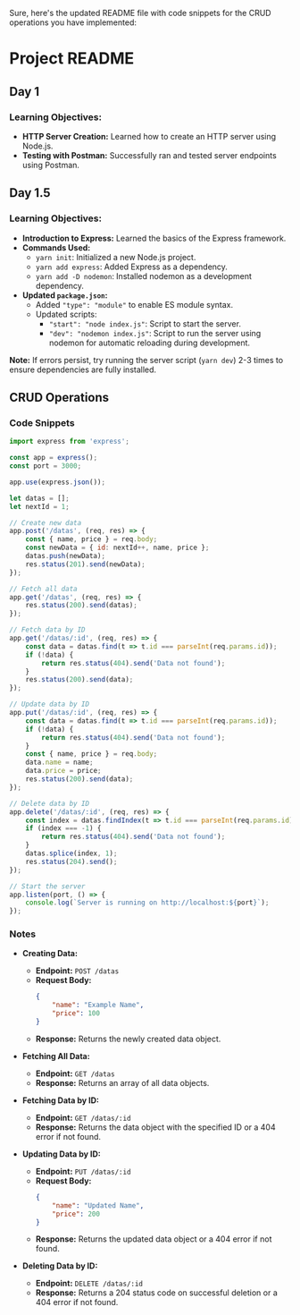 Sure, here's the updated README file with code snippets for the CRUD operations you have implemented:

# Project README

## Day 1

### Learning Objectives:
- **HTTP Server Creation:** Learned how to create an HTTP server using Node.js.
- **Testing with Postman:** Successfully ran and tested server endpoints using Postman.

## Day 1.5

### Learning Objectives:
- **Introduction to Express:** Learned the basics of the Express framework.
- **Commands Used:**
  - `yarn init`: Initialized a new Node.js project.
  - `yarn add express`: Added Express as a dependency.
  - `yarn add -D nodemon`: Installed nodemon as a development dependency.
- **Updated `package.json`:**
  - Added `"type": "module"` to enable ES module syntax.
  - Updated scripts:
    - `"start": "node index.js"`: Script to start the server.
    - `"dev": "nodemon index.js"`: Script to run the server using nodemon for automatic reloading during development.

**Note:** If errors persist, try running the server script (`yarn dev`) 2-3 times to ensure dependencies are fully installed.

## CRUD Operations

### Code Snippets

```javascript
import express from 'express';

const app = express();
const port = 3000;

app.use(express.json());

let datas = [];
let nextId = 1;

// Create new data
app.post('/datas', (req, res) => {
    const { name, price } = req.body;
    const newData = { id: nextId++, name, price };
    datas.push(newData);
    res.status(201).send(newData);
});

// Fetch all data
app.get('/datas', (req, res) => {
    res.status(200).send(datas);
});

// Fetch data by ID
app.get('/datas/:id', (req, res) => {
    const data = datas.find(t => t.id === parseInt(req.params.id));
    if (!data) {
        return res.status(404).send('Data not found');
    }
    res.status(200).send(data);
});

// Update data by ID
app.put('/datas/:id', (req, res) => {
    const data = datas.find(t => t.id === parseInt(req.params.id));
    if (!data) {
        return res.status(404).send('Data not found');
    }
    const { name, price } = req.body;
    data.name = name;
    data.price = price;
    res.status(200).send(data);
});

// Delete data by ID
app.delete('/datas/:id', (req, res) => {
    const index = datas.findIndex(t => t.id === parseInt(req.params.id));
    if (index === -1) {
        return res.status(404).send('Data not found');
    }
    datas.splice(index, 1);
    res.status(204).send();
});

// Start the server
app.listen(port, () => {
    console.log(`Server is running on http://localhost:${port}`);
});
```

### Notes

- **Creating Data:**
  - **Endpoint:** `POST /datas`
  - **Request Body:**
    ```json
    {
        "name": "Example Name",
        "price": 100
    }
    ```
  - **Response:** Returns the newly created data object.

- **Fetching All Data:**
  - **Endpoint:** `GET /datas`
  - **Response:** Returns an array of all data objects.

- **Fetching Data by ID:**
  - **Endpoint:** `GET /datas/:id`
  - **Response:** Returns the data object with the specified ID or a 404 error if not found.

- **Updating Data by ID:**
  - **Endpoint:** `PUT /datas/:id`
  - **Request Body:**
    ```json
    {
        "name": "Updated Name",
        "price": 200
    }
    ```
  - **Response:** Returns the updated data object or a 404 error if not found.

- **Deleting Data by ID:**
  - **Endpoint:** `DELETE /datas/:id`
  - **Response:** Returns a 204 status code on successful deletion or a 404 error if not found.
